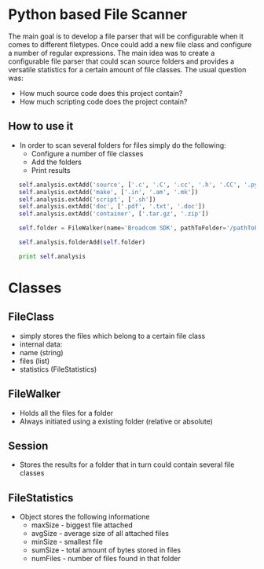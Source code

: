 # Python based File Scanner
The main goal is to develop a file parser that will be configurable when it comes to 
different filetypes. Once could add a new file class and configure a number of regular expressions.
The main idea was to create a configurable file parser that could scan source folders and provides a versatile statistics for a certain amount of file classes. The usual question was:
 * How much source code does this project contain?
 * How much scripting code does the project contain?

## How to use it
 * In order to scan several folders for files simply do the following: 
   * Configure a number of file classes
   * Add the folders
   * Print results

 ```Python
 	self.analysis.extAdd('source', ['.c', '.C', '.cc', '.h', '.CC', '.py'])
	self.analysis.extAdd('make', ['.in', '.am', '.mk'])
	self.analysis.extAdd('script', ['.sh'])
	self.analysis.extAdd('doc', ['.pdf', '.txt', '.doc'])
	self.analysis.extAdd('container', ['.tar.gz', '.zip'])

	self.folder = FileWalker(name='Broadcom SDK', pathToFolder='/pathToFolder')

	self.analysis.folderAdd(self.folder)

	print self.analysis
 ```

# Classes

## FileClass
* simply stores the files which belong to a certain file class
* internal data:
 * name (string)
 * files (list)
 * statistics (FileStatistics)

## FileWalker
 * Holds all the files for a folder
 * Always initiated using a existing folder (relative or absolute)

## Session
 * Stores the results for a folder that in turn could contain several file classes

## FileStatistics
 * Object stores the following informatione
   * maxSize - biggest file attached
   * avgSize - average size of all attached files
   * minSize - smallest file
   * sumSize - total amount of bytes stored in files
   * numFiles - number of files found in that folder